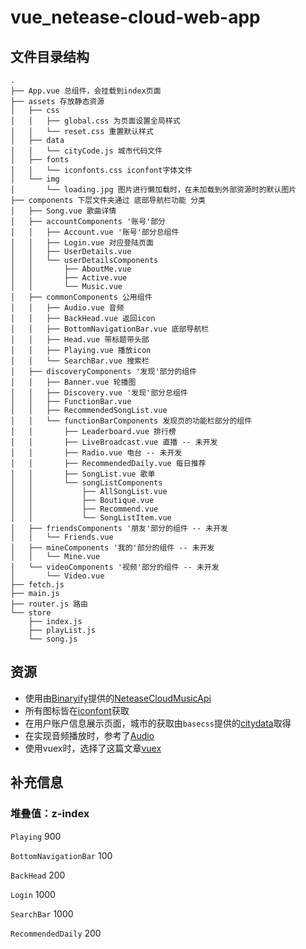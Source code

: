 # vue_netease-cloud-web-app

## 文件目录结构

```
.
├── App.vue 总组件，会挂载到index页面
├── assets 存放静态资源
│   ├── css 
│   │   ├── global.css 为页面设置全局样式
│   │   └── reset.css 重置默认样式
│   ├── data
│   │   └── cityCode.js 城市代码文件
│   ├── fonts
│   │   └── iconfonts.css iconfont字体文件
│   └── img
│       └── loading.jpg 图片进行懒加载时，在未加载到外部资源时的默认图片
├── components 下层文件夹通过 底部导航栏功能 分类
│   ├── Song.vue 歌曲详情
│   ├── accountComponents '账号'部分
│   │   ├── Account.vue '账号'部分总组件
│   │   ├── Login.vue 对应登陆页面
│   │   ├── UserDetails.vue 
│   │   └── userDetailsComponents
│   │       ├── AboutMe.vue
│   │       ├── Active.vue
│   │       └── Music.vue
│   ├── commonComponents 公用组件
│   │   ├── Audio.vue 音频
│   │   ├── BackHead.vue 返回icon
│   │   ├── BottomNavigationBar.vue 底部导航栏
│   │   ├── Head.vue 带标题带头部
│   │   ├── Playing.vue 播放icon
│   │   └── SearchBar.vue 搜索栏
│   ├── discoveryComponents '发现'部分的组件
│   │   ├── Banner.vue 轮播图
│   │   ├── Discovery.vue '发现'部分总组件
│   │   ├── FunctionBar.vue 
│   │   ├── RecommendedSongList.vue 
│   │   └── functionBarComponents 发现页的功能栏部分的组件
│   │       ├── Leaderboard.vue 排行榜
│   │       ├── LiveBroadcast.vue 直播 -- 未开发
│   │       ├── Radio.vue 电台 -- 未开发
│   │       ├── RecommendedDaily.vue 每日推荐
│   │       ├── SongList.vue 歌单
│   │       └── songListComponents
│   │           ├── AllSongList.vue
│   │           ├── Boutique.vue
│   │           ├── Recommend.vue
│   │           └── SongListItem.vue
│   ├── friendsComponents '朋友'部分的组件 -- 未开发
│   │   └── Friends.vue
│   ├── mineComponents '我的'部分的组件 -- 未开发
│   │   └── Mine.vue
│   └── videoComponents '视频'部分的组件 -- 未开发
│       └── Video.vue
├── fetch.js 
├── main.js 
├── router.js 路由
└── store 
    ├── index.js
    ├── playList.js
    └── song.js
```

## 资源

* 使用由[Binaryify](https://github.com/Binaryify)提供的[NeteaseCloudMusicApi](https://github.com/Binaryify/NeteaseCloudMusicApi)
* 所有图标皆在[iconfont](https://www.iconfont.cn/?spm=a313x.7781069.1998910419.d4d0a486a)获取
* 在用户账户信息展示页面，城市的获取由`basecss`提供的[citydata](https://github.com/basecss/city/blob/master/lib/citydata.json
)取得
* 在实现音频播放时，参考了[Audio](https://xiaohuazheng.github.io/2017/04/18/audio-player/)
* 使用vuex时，选择了这篇文章[vuex](https://segmentfault.com/a/1190000009404727)



## 补充信息

### 堆叠值：z-index

`Playing` 900

`BottomNavigationBar` 100

`BackHead` 200

`Login` 1000

`SearchBar` 1000

`RecommendedDaily` 200



